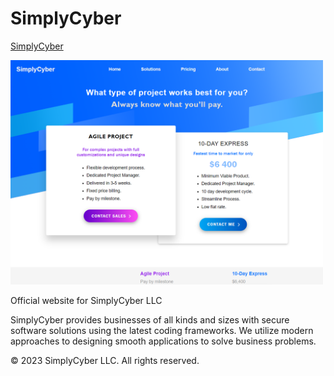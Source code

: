 # SimplyCyber

[SimplyCyber](https://simplycyberllc.com/#/)

<img src="https://github.com/Thainge/portfolio/blob/gh-pages/static/media/2.dc80357cb51840c25f72.png?raw=true" width="500" />

Official website for SimplyCyber LLC

SimplyCyber provides businesses of all kinds and sizes with secure software solutions using the latest coding frameworks. We utilize modern approaches to designing smooth applications to solve business problems.


© 2023 SimplyCyber LLC. All rights reserved.
